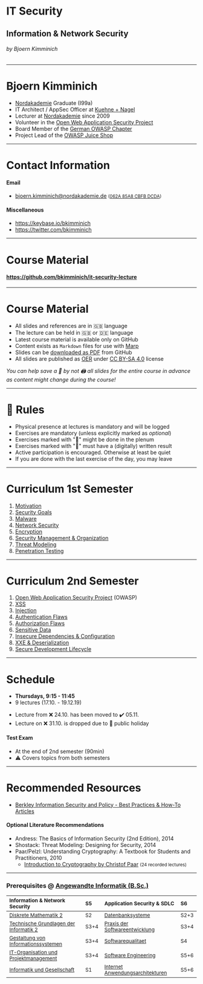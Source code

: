 <!-- theme: default -->

<!-- paginate: true -->

<!-- footer: Copyright (c) by **Bjoern Kimminich** | Licensed under [CC-BY-SA 4.0](https://creativecommons.org/licenses/by-sa/4.0/) -->

# IT Security

## Information & Network Security

###### by Bjoern Kimminich

---

# Bjoern Kimminich

* [Nordakademie](https://www.nordakademie.de/) Graduate (I99a)
* IT Architect / AppSec Officer at [Kuehne + Nagel](http://kuehne-nagel.com/)
* Lecturer at [Nordakademie](https://www.nordakademie.de/) since 2009
* Volunteer in the [Open Web Application Security Project](https://owasp.org/)
* Board Member of the [German OWASP Chapter](https://www.owasp.org/index.php/Germany)
* Project Lead of the [OWASP Juice Shop](https://owasp-juice.shop)

---

# Contact Information

#### Email

* <bjoern.kimminich@nordakademie.de> <small>([062A 85A8 CBFB DCDA](https://keybase.io/bkimminich/pgp_keys.asc?fingerprint=19c01cb7157e4645e9e2c863062a85a8cbfbdcda))</small>

#### Miscellaneous

* <https://keybase.io/bkimminich>
* <https://twitter.com/bkimminich>

---

# Course Material

#### <https://github.com/bkimminich/it-security-lecture>

---

# Course Material

* All slides and references are in :uk: language
* The lecture can be held in :uk: or :de: language
* Latest course material is available only on GitHub
* Content exists as `Markdown` files for use with [Marp](https://yhatt.github.io/marp/)
* Slides can be [downloaded as PDF](https://github.com/bkimminich/it-security-lecture/tree/master/slides/pdf) from GitHub
* All slides are published as [OER](http://www.unesco.org/new/en/communication-and-information/access-to-knowledge/open-educational-resources/) under [CC BY-SA 4.0](https://creativecommons.org/licenses/by-sa/4.0/) license

_You can help save a :deciduous_tree: by not :printer: all slides for the entire course in advance as content might change during the course!_

---

# :tophat: Rules

* Physical presence at lectures is mandatory and will be logged
* Exercises are mandatory (unless explicitly marked as _optional_)
* Exercises marked with ":pushpin:" might be done in the plenum
* Exercises marked with ":pencil:" must have a (digitally) written result
* Active participation is encouraged. Otherwise at least be quiet
* If you are done with the last exercise of the day, you may leave

---

<!-- *footer: -->

# Curriculum 1st Semester

1. [Motivation](01-01-motivation.md)
2. [Security Goals](01-02-security_goals.md)
3. [Malware](01-03-malware.md)
4. [Network Security](01-04-network_security.md)
5. [Encryption](01-05-encryption.md)
6. [Security Management & Organization](01-06-security_mgmt_and_org.md)
7. [Threat Modeling](01-07-threat_modeling.md)
8. [Penetration Testing](01-08-penetration_testing.md)

---

<!-- *footer: -->

# Curriculum 2nd Semester

1. [Open Web Application Security Project](02-01-owasp.md) (OWASP)
2. [XSS](02-02-xss.md)
3. [Injection](02-03-injection.md)
4. [Authentication Flaws](02-04-authentication_flaws.md)
5. [Authorization Flaws](02-05-authorization_flaws.md)
6. [Sensitive Data](02-06-sensitive_data.md)
7. [Insecure Dependencies & Configuration](02-07-insecure_dependencies_and_configuration.md)
8. [XXE & Deserialization](02-08-xxe_and_deserialization.md)
9. [Secure Development Lifecycle](02-09-sdlc.md)

---

# Schedule

* **Thursdays, 9:15 - 11:45**
* 9 lectures (17.10. - 19.12.19)

<!-- -->

* Lecture from :x: 24.10. has been moved to :heavy_check_mark: 05.11.
* Lecture on :x: 31.10. is dropped due to :jack_o_lantern: public holiday

#### Test Exam

* At the end of 2nd semester (90min)
* :warning: Covers topics from both semesters

---

# Recommended Resources

* [Berkley Information Security and Policy - Best Practices & How-To Articles](https://security.berkeley.edu/education-awareness/cybersecurity-best-practices-how-tos)

#### Optional Literature Recommendations

* Andress: The Basics of Information Security (2nd Edition), 2014
* Shostack: Threat Modeling: Designing for Security, 2014
* Paar/Pelzl: Understanding Cryptography: A Textbook for Students and Practitioners, 2010
  * [Introduction to Cryptography by Christof Paar](https://www.youtube.com/channel/UC1usFRN4LCMcfIV7UjHNuQg) <small>(24 recorded lectures)</small>

---

<!-- *footer: -->

### Prerequisites @ [Angewandte Informatik (B.Sc.)](https://www.nordakademie.de/bewerber/studienangebote/angewandte-informatik-bsc/profil-des-studiengangs/)

| <small>Information & Network Security</small>                                                                                                                                                                                                                                                                                                                                       | <small>S5</small>   | <small>Application Security & SDLC</small>                                                                                                                                                                                                                                                                                                                                    | <small>S6</small>   |
|:------------------------------------------------------------------------------------------------------------------------------------------------------------------------------------------------------------------------------------------------------------------------------------------------------------------------------------------------------------------------------------|:--------------------|:------------------------------------------------------------------------------------------------------------------------------------------------------------------------------------------------------------------------------------------------------------------------------------------------------------------------------------------------------------------------------|:--------------------|
| <small>[Diskrete Mathematik 2](https://www.nordakademie.de/bewerber/studienangebote/angewandte-informatik-bsc/studienplan/?tx_nacurriculum_nacurriculum%5Bid%5D=777&tx_nacurriculum_nacurriculum%5Bdate%5D=&tx_nacurriculum_nacurriculum%5Baction%5D=show&tx_nacurriculum_nacurriculum%5Bcontroller%5D=Studienplan&cHash=a66f54188c7c0b870c7e6bea00875fed)</small>                  | <small>S2</small>   | <small>[Datenbanksysteme](https://www.nordakademie.de/bewerber/studienangebote/angewandte-informatik-bsc/studienplan/?tx_nacurriculum_nacurriculum%5Bid%5D=362&tx_nacurriculum_nacurriculum%5Bdate%5D=&tx_nacurriculum_nacurriculum%5Baction%5D=show&tx_nacurriculum_nacurriculum%5Bcontroller%5D=Studienplan&cHash=8c34972a1162bec4b2a830abf497721d)</small>                 | <small>S2+3</small> |
| <small>[Technische Grundlagen der Informatik 2](https://www.nordakademie.de/bewerber/studienangebote/angewandte-informatik-bsc/studienplan/?tx_nacurriculum_nacurriculum%5Bid%5D=352&tx_nacurriculum_nacurriculum%5Bdate%5D=&tx_nacurriculum_nacurriculum%5Baction%5D=show&tx_nacurriculum_nacurriculum%5Bcontroller%5D=Studienplan&cHash=49faa9a950a1c7f9584e860140930247)</small> | <small>S3+4</small> | <small>[Praxis der Softwareentwicklung](https://www.nordakademie.de/bewerber/studienangebote/angewandte-informatik-bsc/studienplan/?tx_nacurriculum_nacurriculum%5Bid%5D=355&tx_nacurriculum_nacurriculum%5Bdate%5D=&tx_nacurriculum_nacurriculum%5Baction%5D=show&tx_nacurriculum_nacurriculum%5Bcontroller%5D=Studienplan&cHash=afcbdfc3b76f2bd603e75af99d55a395)</small>   | <small>S3+4</small> |
| <small>[Gestaltung von Informationssystemen](https://www.nordakademie.de/bewerber/studienangebote/angewandte-informatik-bsc/studienplan/?tx_nacurriculum_nacurriculum%5Bid%5D=687&tx_nacurriculum_nacurriculum%5Bdate%5D=&tx_nacurriculum_nacurriculum%5Baction%5D=show&tx_nacurriculum_nacurriculum%5Bcontroller%5D=Studienplan&cHash=4fdfc7d45f77fbab6762fc9b21d25113)</small>    | <small>S3+4</small> | <small>[Softwarequalitaet](https://www.nordakademie.de/bewerber/studienangebote/angewandte-informatik-bsc/studienplan/?tx_nacurriculum_nacurriculum%5Bid%5D=686&tx_nacurriculum_nacurriculum%5Bdate%5D=&tx_nacurriculum_nacurriculum%5Baction%5D=show&tx_nacurriculum_nacurriculum%5Bcontroller%5D=Studienplan&cHash=f0a18932b5c53b961d5ffd82ec93a828)</small>                | <small>S4</small>   |
| <small>[IT-Organisation und Projektmanagement](https://www.nordakademie.de/bewerber/studienangebote/angewandte-informatik-bsc/studienplan/?tx_nacurriculum_nacurriculum%5Bid%5D=365&tx_nacurriculum_nacurriculum%5Bdate%5D=&tx_nacurriculum_nacurriculum%5Baction%5D=show&tx_nacurriculum_nacurriculum%5Bcontroller%5D=Studienplan&cHash=0972188cffd7c1f82712f2a3bcf1402d)</small>  | <small>S3+4</small> | <small>[Software Engineering](https://www.nordakademie.de/bewerber/studienangebote/angewandte-informatik-bsc/studienplan/?tx_nacurriculum_nacurriculum%5Bid%5D=896&tx_nacurriculum_nacurriculum%5Bdate%5D=&tx_nacurriculum_nacurriculum%5Baction%5D=show&tx_nacurriculum_nacurriculum%5Bcontroller%5D=Studienplan&cHash=a9814d05a115dad8d83d1c6460c8bc7f)</small>             | <small>S5+6</small> |
| <small>[Informatik und Gesellschaft](https://www.nordakademie.de/bewerber/studienangebote/angewandte-informatik-bsc/studienplan/?tx_nacurriculum_nacurriculum%5Bid%5D=691&tx_nacurriculum_nacurriculum%5Bdate%5D=&tx_nacurriculum_nacurriculum%5Baction%5D=show&tx_nacurriculum_nacurriculum%5Bcontroller%5D=Studienplan&cHash=51eac57861fcb436d696b15cfb5365a3)</small>            | <small>S1</small>   | <small>[Internet Anwendungsarchitekturen](https://www.nordakademie.de/bewerber/studienangebote/angewandte-informatik-bsc/studienplan/?tx_nacurriculum_nacurriculum%5Bid%5D=363&tx_nacurriculum_nacurriculum%5Bdate%5D=&tx_nacurriculum_nacurriculum%5Baction%5D=show&tx_nacurriculum_nacurriculum%5Bcontroller%5D=Studienplan&cHash=6b8564b01760a85bd3946ebec3a1cae1)</small> | <small>S5+6</small> |
